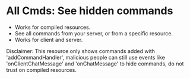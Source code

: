 # All Cmds: See hidden commands
- Works for compiled resources.
- See all commands from your server, or from a specific resource.
- Works for client and server.

Disclaimer: This resource only shows commands added with 'addCommandHandler', malicious people can still use events like 'onClientChatMessage' and 'onChatMessage' to hide commands, do not trust on compiled resources.
